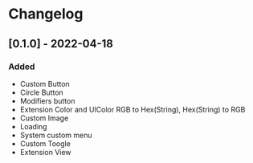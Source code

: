 # Changelog

## [0.1.0] - 2022-04-18

### Added

* Custom Button
* Circle Button
* Modifiers button
* Extension Color and UIColor RGB to Hex(String), Hex(String) to RGB
* Custom Image
* Loading
* System custom menu
* Custom Toogle
* Extension View
